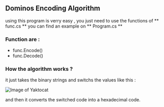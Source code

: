 ## Dominos Encoding Algorithm

using this program is verry easy , you just need to use the functions of ** func.cs ** you can find an example on ** Program.cs **

### Function are :
- func.Encode()
- func.Decode()

### How the algorithm works ?

it just takes the binary strings and switchs the values like this :

![Image of Yaktocat](https://octodex.github.com/images/yaktocat.png)

and then it converts the switched code into a hexadecimal code.
